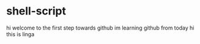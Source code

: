 # shell-script
hi welcome to the first step towards github 
im learning github from today
hi this is linga
